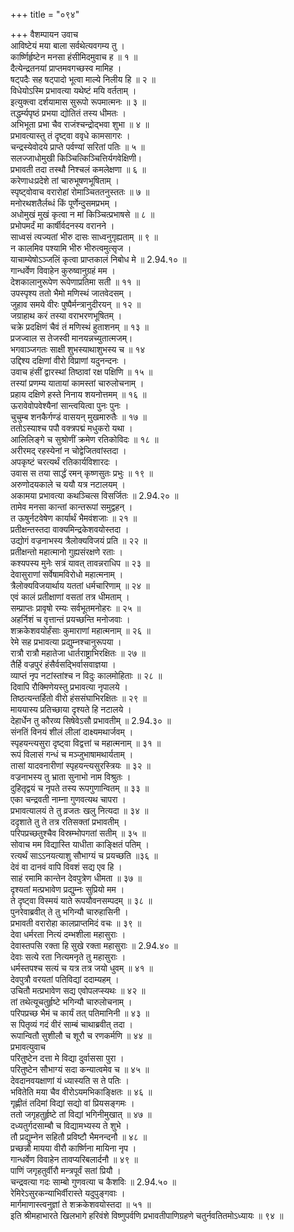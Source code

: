 +++
title = "०९४"

+++
वैशम्पायन उवाच  
आविष्टेयं मया बाला सर्वथेत्यवगम्य तु ।  
कार्ष्णिर्हृष्टेन मनसा हंसीमिदमुवाच ह ॥ १ ॥  
दैत्येन्द्रतनयां प्राप्तमवगच्छस्व मामिह ।  
षट्पदैः सह षट्पादो भूत्वा माल्ये निलीय हि ॥ २ ॥  
विधेयोऽस्मि प्रभावत्या यथेष्टं मयि वर्तताम् ।  
इत्युक्त्वा दर्शयामास सुरूपो रूपमात्मनः ॥ ३ ॥  
तद्धर्म्यपृष्ठं प्रभया द्योतितं तस्य धीमतः ।  
अभिभूता प्रभा चैव राजंश्चन्द्रोद्भवा शुभा ॥ ४ ॥  
प्रभावत्यास्तु तं दृष्ट्वा ववृधे कामसागरः ।  
चन्द्रस्येवोदये प्राप्ते पर्वण्यां सरितां पतिः ॥ ५ ॥  
सलज्जाधोमुखी किञ्चित्किञ्चित्तिर्यगवेक्षिणी।  
प्रभावती तदा तस्थौ निश्चलं कमलेक्षणा ॥ ६ ॥  
करेणाधःप्रदेशे तां चारुभूषणभूषिताम् ।  
स्पृष्ट्वोवाच वरारोहां रोमाञ्चिततनुस्ततः ॥ ७ ॥  
मनोरथशतैर्लब्धं किं पूर्णेन्दुसमप्रभम् ।  
अधोमुखं मुखं कृत्वा न मां किञ्चित्प्रभाषसे ॥ ८ ॥  
प्रभोपमर्दं मा कार्षीर्वदनस्य वरानने ।  
साध्वसं त्यज्यतां भीरु दासः साध्वनुगृह्यताम् ॥ ९ ॥  
न कालमिव पश्यामि भीरु भीरुत्वमुत्सृज ।  
याचाम्येषोऽञ्जलिं कृत्वा प्राप्तकालं निबोध मे ॥ 2.94.१० ॥  
गान्धर्वेण विवाहेन कुरुष्वानुग्रहं मम ।  
देशकालानुरूपेण रूपेणाप्रतिमा सती ॥ ११ ॥  
उपस्पृश्य ततो भैमो मणिस्थं जातवेदसम् ।  
जुहाव समये वीरः पुष्पैर्मन्त्रानुदीरयन् ॥ १२ ॥  
जग्राहाथ करं तस्या वराभरणभूषितम् ।  
चक्रे प्रदक्षिणं चैवं तं मणिस्थं हुताशनम् ॥ १३ ॥  
प्रजज्वाल स तेजस्वी मानयन्नच्युतात्मजम्।  
भगवाञ्जगतः साक्षी शुभस्याथाशुभस्य च ॥ १४  
उद्दिश्य दक्षिणां वीरो विप्राणां यदुनन्दनः ।  
उवाच हंसीं द्वारस्थां तिष्ठावां रक्ष पक्षिणि ॥ १५ ॥  
तस्यां प्रणम्य यातायां कामस्तां चारुलोचनाम् ।  
प्रहाय दक्षिणे हस्ते निनाय शयनोत्तमम् ॥ १६ ॥  
ऊरावेवोपवेश्यैनां सान्त्वयित्वा पुनः पुनः ।  
चुचुम्ब शनकैर्गण्डं वासयन् मुखमारुतैः ॥ १७ ॥  
ततोऽस्याश्च पपौ वक्त्रपद्मं मधुकरो यथा ।  
आलिलिङ्गे च सुश्रोणीं क्रमेण रतिकोविदः ॥ १८ ॥  
अरीरमद् रहस्येनां न चोद्वेजितवांस्तदा ।  
अपकृष्टं चरत्यर्थं रतिकार्यविशारदः ।  
उवास स तया सार्द्धं रमन् कृष्णसुतः प्रभुः ॥ १९ ॥  
अरुणोदयकाले च ययौ यत्र नटालयम् ।  
अकामया प्रभावत्या कथञ्चित्स विसर्जितः ॥ 2.94.२० ॥  
तामेव मनसा कान्तां कान्तरूपां समुद्वहन् ।  
त ऊषुर्नटवेषेण कार्यार्थं भैमवंशजाः ॥ २१ ॥  
प्रतीक्षन्तस्तदा वाक्यमिन्द्रकेशवयोस्तदा ।  
उद्योगं वज्रनाभस्य त्रैलोक्यविजयं प्रति ॥ २२ ॥  
प्रतीक्षन्तो महात्मानो गुह्यसंरक्षणे रताः ।  
कश्यपस्य मुनेः सत्रं यावत् तावन्नराधिप ॥ २३ ॥  
देवासुराणां सर्वेषामविरोधो महात्मनाम् ।  
त्रैलोक्यविजयार्थाय यततां धर्मचारिणाम् ॥ २४ ॥  
एवं कालं प्रतीक्षाणां वसतां तत्र धीमताम् ।  
सम्प्राप्तः प्रावृषो रम्यः सर्वभूतमनोहरः ॥ २५ ॥  
अहर्निशं च वृत्तान्तं प्रयच्छन्ति मनोजवाः ।  
शक्रकेशवयोर्हंसाः कुमाराणां महात्मनाम् ॥ २६ ॥  
रेमे सह प्रभावत्या प्रद्युम्नश्चानुरूपया ।  
रात्रौ रात्रौ महातेजा धार्तराष्ट्राभिरक्षितः ॥ २७ ॥  
तैर्हि वज्रपुरं हंसैर्वसद्भिर्वासवाज्ञया ।  
व्याप्तं नृप नटांस्तांश्च न विदुः कालमोहिताः ॥ २८ ॥  
दिवापि रौक्मिणेयस्तु प्रभावत्या नृपालये ।  
तिष्ठत्यन्तर्हितो वीरो हंससंघाभिरक्षितः ॥ २९ ॥  
माययास्य प्रतिच्छाया दृश्यते हि नटालये ।  
देहार्धेन तु कौरव्य सिषेवेऽसौ प्रभावतीम् ॥ 2.94.३० ॥  
संनतिं विनयं शीलं लीलां दाक्ष्यमथार्जवम् ।  
स्पृहयन्त्यसुरा दृष्ट्वा विद्वत्तां च महात्मनाम् ॥ ३१ ॥  
रूपं विलासं गन्धं च मञ्जुभाषामथार्यताम् ।  
तासां यादवनारीणां स्पृहयन्त्यसुरस्त्रियः ॥ ३२ ॥  
वज्रनाभस्य तु भ्राता सुनाभो नाम विश्रुतः ।  
दुहितृद्वयं च नृपते तस्य रूपगुणान्वितम् ॥ ३३ ॥  
एका चन्द्रवती नाम्ना गुणवत्यथ चापरा ।  
प्रभावत्यालयं ते तु व्रजतः खलु नित्यदा ॥ ३४ ॥  
ददृशाते तु ते तत्र रतिसक्तां प्रभावतीम् ।  
परिपप्रच्छतुश्चैव विस्रम्भोपगतां सतीम् ॥ ३५ ॥  
सोवाच मम विद्यास्ति याधीता काङ्क्षितं पतिम् ।  
रत्यर्थं साऽऽनयत्याशु सौभाग्यं च प्रयच्छति ॥३६ ॥  
देवं वा दानवं वापि विवशं सद्य एव हि ।  
साहं रमामि कान्तेन देवपुत्रेण धीमता ॥ ३७ ॥  
दृश्यतां मत्प्रभावेण प्रद्युम्नः सुप्रियो मम ।  
ते दृष्ट्वा विस्मयं याते रूपयौवनसम्पदम् ॥ ३८ ॥  
पुनरेवाब्रवीत् ते तु भगिन्यौ चारुहासिनी ।  
प्रभावती वरारोहा कालप्राप्तमिदं वचः ॥ ३९ ॥  
देवा धर्मरता नित्यं दम्भशीला महासुराः ।  
देवास्तपसि रक्ता हि सुखे रक्ता महासुराः ॥ 2.94.४० ॥  
देवाः सत्ये रता नित्यमनृते तु महासुराः ।  
धर्मस्तपश्च सत्यं च यत्र तत्र जयो धुवम् ॥ ४१ ॥  
देवपुत्रौ वरयतां पतिविद्यां ददाम्यहम् ।  
उचितौ मत्प्रभावेण सद्य एवोपलप्स्यथः ॥ ४२ ॥  
तां तथेत्यूचतुर्हृष्टे भगिन्यौ चारुलोचनाम् ।  
परिपप्रच्छ भैमं च कार्यं तत् पतिमानिनी ॥ ४३ ॥  
स पितृव्यं गदं वीरं साम्बं चाथाब्रवीत् तदा ।  
रूपान्वितौ सुशीलौ च शूरौ च रणकर्मणि ॥ ४४ ॥  
प्रभावत्युवाच  
परितुष्टेन दत्ता मे विद्या दुर्वाससा पुरा ।  
परितुष्टेन सौभाग्यं सदा कन्यात्वमेव च ॥ ४५ ॥  
देवदानवयक्षाणां यं ध्यास्यति स ते पतिः ।  
भवितेति मया चैव वीरोऽयमभिकाङ्क्षितः ॥ ४६ ॥  
गृह्णीतं तदिमां विद्यां सद्यो वां प्रियसङ्गमः ।  
ततो जगृहतुर्हृष्टे तां विद्यां भगिनीमुखात् ॥ ४७ ॥  
दध्यतुर्गदसाम्बौ च विद्यामभ्यस्य ते शुभे ।  
तौ प्रद्युम्नेन सहितौ प्रविष्टौ भैमनन्दनौ ॥ ४८ ॥  
प्रच्छन्नौ मायया वीरौ कार्ष्णिना मायिना नृप ।  
गान्धर्वेण विवाहेन तावप्यरिबलार्दनौ ॥ ४९ ॥  
पाणिं जगृहतुर्वीरौ मन्त्रपूर्वं सतां प्रियौ ।  
चन्द्रवत्या गदः साम्बो गुणवत्या च कैशविः ॥ 2.94.५० ॥  
रेमिरेऽसुरकन्याभिर्वीरास्ते यदुपुङ्गवाः ।  
मार्गमाणास्त्वनुज्ञां ते शक्रकेशवयोस्तदा ॥ ५१ ॥  
इति श्रीमहाभारते खिलभागे हरिवंशे विष्णुपर्वणि प्रभावतीपाणिग्रहणे चतुर्नवतितमोऽध्यायः ॥ ९४ ॥